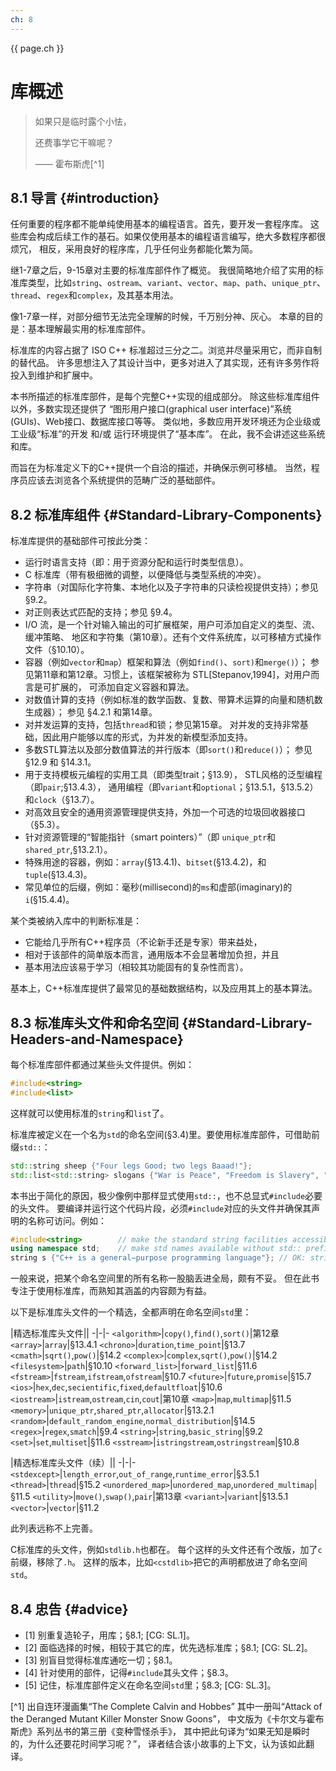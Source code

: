 ```yaml
---
ch: 8
---
```


<a class="en-page-number" id="107"></a>

<div class="chapter-number"><p class="chapter-number">{{ page.ch }}</p></div>

# 库概述

> 如果只是临时露个小怯，
>
> 还费事学它干嘛呢？
>
> —— <span title="出自连环漫画集“The Complete Calvin and Hobbes”其中一册叫“Attack of the Deranged Mutant Killer Monster Snow Goons”，中文版为《卡尔文与霍布斯虎》系列丛书的第三册《变种雪怪杀手》，其中把此句译为“如果无知是瞬时的，为什么还要花时间学习呢？”，译者结合该小故事的上下文，认为该如此翻译。">霍布斯虎</span>[^1]

## 8.1 导言 {#introduction}

任何重要的程序都不能单纯使用基本的编程语言。首先，要开发一套程序库。
这些库会构成后续工作的基石。如果仅使用基本的编程语言编写，绝大多数程序都很烦冗，
相反，采用良好的程序库，几乎任何业务都能化繁为简。

继1-7章之后，9-15章对主要的标准库部件作了概览。
我很简略地介绍了实用的标准库类型，比如`string`、`ostream`、`variant`、`vector`、`map`、`path`、`unique_ptr`、`thread`、`regex`和`complex`，及其基本用法。

像1-7章一样，对部分细节无法完全理解的时候，千万别分神、灰心。
本章的目的是：基本理解最实用的标准库部件。

标准库的内容占据了 ISO C++ 标准超过三分之二。浏览并尽量采用它，而非自制的替代品。
许多思想注入了其设计当中，更多对进入了其实现，还有许多劳作将投入到维护和扩展中。

本书所描述的标准库部件，是每个完整C++实现的组成部分。
除这些标准库组件以外，多数实现还提供了
“图形用户接口(graphical user interface)”系统(GUIs)、Web接口、数据库接口等等。
类似地，多数应用开发环境还为企业级或工业级“标准”的开发 和/或 运行环境提供了“基本库”。
在此，我不会讲述这些系统和库。

<a class="en-page-number" id="108"></a>

而旨在为标准定义下的C++提供一个自洽的描述，并确保示例可移植。
当然，程序员应该去浏览各个系统提供的范畴广泛的基础部件。

## 8.2 标准库组件 {#Standard-Library-Components}

标准库提供的基础部件可按此分类：

- 运行时语言支持（即：用于资源分配和运行时类型信息）。
- C 标准库（带有极细微的调整，以便降低与类型系统的冲突）。
- 字符串（对国际化字符集、本地化以及子字符串的只读检视提供支持）；参见 §9.2。
- 对正则表达式匹配的支持；参见 §9.4。
- I/O 流，是一个针对输入输出的可扩展框架，用户可添加自定义的类型、流、缓冲策略、
地区和字符集（第10章）。还有个文件系统库，以可移植方式操作文件（§10.10）。
- 容器（例如`vector`和`map`）框架和算法（例如`find()`、`sort)`和`merge()`）；
参见第11章和第12章。习惯上，该框架被称为 STL[Stepanov,1994]，对用户而言是可扩展的，
可添加自定义容器和算法。
- 对数值计算的支持（例如标准的数学函数、复数、带算术运算的向量和随机数生成器）；
参见 §4.2.1 和第14章。
- 对并发运算的支持，包括`thread`和锁；参见第15章。
对并发的支持非常基础，因此用户能够以库的形式，为并发的新模型添加支持。
- 多数STL算法以及部分数值算法的并行版本（即`sort()`和`reduce()`）；
参见 §12.9 和 §14.3.1。
- 用于支持模板元编程的实用工具（即类型trait；§13.9），
STL风格的泛型编程（即`pair`;§13.4.3），
通用编程（即`variant`和`optional`；§13.5.1，§13.5.2）和`clock`（§13.7）。
- 对高效且安全的通用资源管理提供支持，外加一个可选的垃圾回收器接口（§5.3）。
- 针对资源管理的“智能指针（smart pointers）”（即 `unique_ptr`和`shared_ptr`,§13.2.1）。
- 特殊用途的容器，例如：`array`(§13.4.1)、`bitset`(§13.4.2)，和`tuple`(§13.4.3)。
- 常见单位的后缀，例如：毫秒(millisecond)的`ms`和虚部(imaginary)的`i`(§15.4.4)。

某个类被纳入库中的判断标准是：

- 它能给几乎所有C++程序员（不论新手还是专家）带来益处，
- 相对于该部件的简单版本而言，通用版本不会显著增加负担，并且
- 基本用法应该易于学习（相较其功能固有的复杂性而言）。

基本上，C++标准库提供了最常见的基础数据结构，以及应用其上的基本算法。

<a class="en-page-number" id="109"></a>

## 8.3 标准库头文件和命名空间 {#Standard-Library-Headers-and-Namespace}

每个标准库部件都通过某些头文件提供。例如：

```cpp
#include<string>
#include<list>
```

这样就可以使用标准的`string`和`list`了。

标准库被定义在一个名为`std`的命名空间(§3.4)里。要使用标准库部件，可借助前缀`std::`：

```cpp
std::string sheep {"Four legs Good; two legs Baaad!"};
std::list<std::string> slogans {"War is Peace", "Freedom is Slavery", "Ignorance is Strength"};
```

本书出于简化的原因，极少像例中那样显式使用`std::`，也不总显式`#include`必要的头文件。
要编译并运行这个代码片段，必须`#include`对应的头文件并确保其声明的名称可访问。例如：

```cpp
#include<string>        // make the standard string facilities accessible
using namespace std;    // make std names available without std:: prefix
string s {"C++ is a general−purpose programming language"}; // OK: string is std::string
```

一般来说，把某个命名空间里的所有名称一股脑丢进全局，颇有不妥。
但在此书专注于使用标准库，而熟知其涵盖的内容颇为有益。

以下是标准库头文件的一个精选，全都声明在命名空间`std`里：

|精选标准库头文件||
-|-|-
`<algorithm>`|`copy()`,`find()`,`sort()`|第12章
`<array>`|`array`|§13.4.1
`<chrono>`|`duration`,`time_point`|§13.7
`<cmath>`|`sqrt()`,`pow()`|§14.2
`<complex>`|`complex`,`sqrt()`,`pow()`|§14.2
`<filesystem>`|`path`|§10.10
`<forward_list>`|`forward_list`|§11.6
`<fstream>`|`fstream`,`ifstream`,`ofstream`|§10.7
`<future>`|`future`,`promise`|§15.7
`<ios>`|`hex`,`dec`,`secientific`,`fixed`,`defaultfloat`|§10.6
`<iostream>`|`istream`,`ostream`,`cin`,`cout`|第10章
`<map>`|`map`,`multimap`|§11.5
`<memory>`|`unique_ptr`,`shared_ptr`,`allocator`|§13.2.1
`<random>`|`default_random_engine`,`normal_distribution`|§14.5
`<regex>`|`regex`,`smatch`|§9.4
`<string>`|`string`,`basic_string`|§9.2
`<set>`|`set`,`multiset`|§11.6
`<sstream>`|`istringstream`,`ostringstream`|§10.8

<a class="en-page-number" id="110"></a>

|精选标准库头文件（续）||
-|-|-
`<stdexcept>`|`length_error`,`out_of_range`,`runtime_error`|§3.5.1
`<thread>`|`thread`|§15.2
`<unordered_map>`|`unordered_map`,`unordered_multimap`|§11.5
`<utility>`|`move()`,`swap()`,`pair`|第13章
`<variant>`|`variant`|§13.5.1
`<vector>`|`vector`|§11.2

此列表远称不上完善。

C标准库的头文件，例如`stdlib.h`也都在。
每个这样的头文件还有个改版，加了`c`前缀，移除了`.h`。
这样的版本，比如`<cstdlib>`把它的声明都放进了命名空间`std`。

## 8.4 忠告 {#advice}

- [1] 别重复造轮子，用库；§8.1; [CG: SL.1]。
- [2] 面临选择的时候，相较于其它的库，优先选标准库；§8.1; [CG: SL.2]。
- [3] 别盲目觉得标准库通吃一切；§8.1。
- [4] 针对使用的部件，记得`#include`其头文件；§8.3。
- [5] 记住，标准库部件定义在命名空间`std`里；§8.3; [CG: SL.3]。

[^1] 出自连环漫画集“The Complete Calvin and Hobbes”
其中一册叫“Attack of the Deranged Mutant Killer Monster Snow Goons”，
中文版为《卡尔文与霍布斯虎》系列丛书的第三册《变种雪怪杀手》，
其中把此句译为“如果无知是瞬时的，为什么还要花时间学习呢？”，
译者结合该小故事的上下文，认为该如此翻译。
